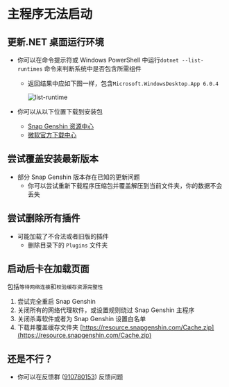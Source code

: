 # 主程序无法启动

## 更新.NET 桌面运行环境

  - 你可以在命令提示符或 Windows PowerShell 中运行`dotnet --list-runtimes` 命令来判断系统中是否包含所需组件

    - 返回结果中应如下图一样，包含`Microsoft.WindowsDesktop.App 6.0.4`

      ![list-runtime](https://img.snapgenshin.com/imgs/2022/03/161f052144c1e32d.png)

  - 你可以从以下位置下载到安装包
    - [Snap Genshin 资源中心](https://resource.snapgenshin.com/Environment/)
    - [微软官方下载中心](https://dotnet.microsoft.com/zh-cn/download/dotnet/thank-you/runtime-desktop-6.0.2-windows-x64-installer)

## 尝试覆盖安装最新版本

- 部分 Snap Genshin 版本存在已知的更新问题
  - 你可以尝试重新下载程序压缩包并覆盖解压到当前文件夹，你的数据不会丢失

## 尝试删除所有插件
- 可能加载了不合法或者旧版的插件
  - 删除目录下的 `Plugins` 文件夹

## 启动后卡在加载页面
包括`等待网络连接`和`校验缓存资源完整性`
  1. 尝试完全重启 Snap Genshin
  2. 关闭所有的网络代理软件，或设置规则绕过 Snap Genshin 主程序
  3. 关闭杀毒软件或者为 Snap Genshin 设置白名单
  4. 下载并覆盖缓存文件夹 [https://resource.snapgenshin.com/Cache.zip](https://resource.snapgenshin.com/Cache.zip)

## 还是不行？

- 你可以在反馈群 ([910780153](https://jq.qq.com/?_wv=1027&k=MHLNhhYJ)) 反馈问题
